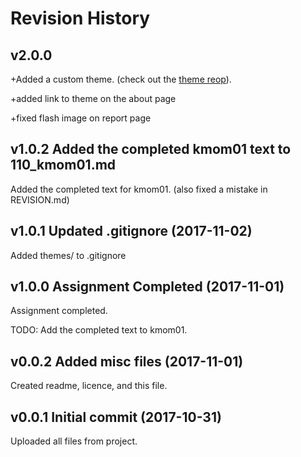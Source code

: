 # Revision History

## v2.0.0
+Added a custom theme. (check out the [theme reop](https://github.com/SpaceLenore/anax-flat-theme)).

+added link to theme on the about page

+fixed flash image on report page

## v1.0.2 Added the completed kmom01 text to 110_kmom01.md
Added the completed text for kmom01. (also fixed a mistake in REVISION.md)

## v1.0.1 Updated .gitignore (2017-11-02)
Added themes/ to .gitignore

## v1.0.0 Assignment Completed (2017-11-01)
Assignment completed.

TODO: Add the completed text to kmom01.

## v0.0.2 Added misc files (2017-11-01)
Created readme, licence, and this file.

## v0.0.1 Initial commit (2017-10-31)
Uploaded all files from project.
